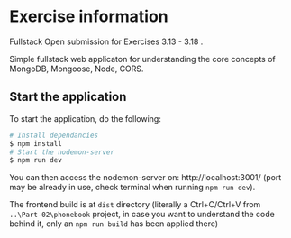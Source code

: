 # Exercise information

Fullstack Open submission for Exercises 3.13 - 3.18 .

Simple fullstack web applicaton for understanding the core concepts of MongoDB, Mongoose, Node, CORS.

## Start the application

To start the application, do the following:

```bash
# Install dependancies
$ npm install
# Start the nodemon-server
$ npm run dev
```

You can then access the nodemon-server on: http://localhost:3001/  (port may be already in use, check terminal when running `npm run dev`).

The frontend build is at `dist` directory (literally a Ctrl+C/Ctrl+V from `..\Part-02\phonebook` project, in case you want to understand the code behind it, only an `npm run build` has been applied there)